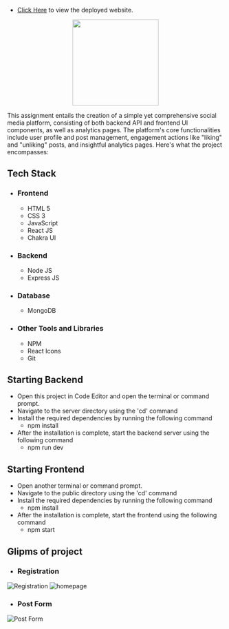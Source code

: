 * [Click Here](https://86agency.vercel.app/) to view the deployed website.
 <p align="center"><img  width="200" src="blob:https://imgur.com/a/VsJ8wkT"/img> </p>
<p>

<p>
This assignment entails the creation of a simple yet comprehensive social media platform, consisting of both backend API and frontend UI components, as well as analytics pages. The platform's core functionalities include user profile and post management, engagement actions like "liking" and "unliking" posts, and insightful analytics pages. Here's what the project encompasses:
</p>

## Tech Stack
 - ### Frontend 
   * HTML 5
   * CSS 3
   * JavaScript
   * React JS
   * Chakra UI

 - ### Backend

   * Node JS
   * Express JS

 - ### Database
   * MongoDB

 - ### Other Tools and Libraries 
   * NPM
   * React Icons
   * Git

## Starting Backend
 - Open this project in Code Editor and open the terminal or command prompt.
 - Navigate to the server directory using the 'cd' command
 - Install the required dependencies by running the following command
   - npm install
 - After the installation is complete, start the backend server using the following command
   - npm run dev

## Starting Frontend
 - Open another terminal or command prompt.
 - Navigate to the public directory using the 'cd' command
 - Install the required dependencies by running the following command
   - npm install
 - After the installation is complete, start the frontend using the following command
   - npm start

## Glipms of project

   - ### Registration
<img src="blob:https://imgur.com/a/MzOxV40" alt="Registration" />
<img src="https://imgur.com/a/MzOxV40" alt="homepage" />


   - ### Post Form 
<img src="blob:https://imgur.com/a/SgBoYFx" alt="Post Form" />



